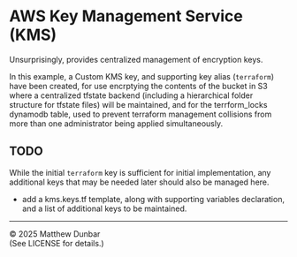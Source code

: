 # AWS Key Management Service (KMS)

Unsurprisingly, provides centralized management of encryption keys.

In this example, a Custom KMS key, and supporting key alias (`terraform`) have been created, for use encrptying the contents of the bucket in S3 where a centralized tfstate backend (including a hierarchical folder structure for tfstate files) will be maintained, and for the terrform_locks dynamodb table, used to prevent terraform management collisions from more than one administrator being applied simultaneously.

## TODO

While the initial `terraform` key is sufficient for initial implementation, any additional keys that may be needed later should also be managed here.

- add a kms.keys.tf template, along with supporting variables declaration, and a list of additional keys to be maintained.

---

© 2025 Matthew Dunbar  
(See LICENSE for details.)
